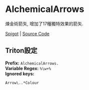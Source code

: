 # AlchemicalArrows

煉金術箭矢, 增加了17種獨特效果的箭矢.

[Spigot](https://www.spigotmc.org/resources/alchemicalarrows.11693/) | [Source Code](https://github.com/2008Choco/AlchemicalArrows/)

## Triton設定

**Prefix:** `AlchemicalArrows.`  
**Variable Regex:** `%\w+%`  
**Ignored keys:**

```
Arrow\..*Colour
```
